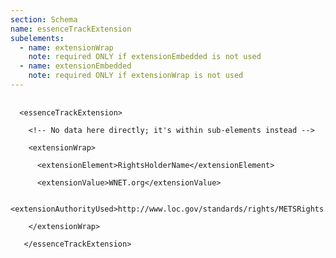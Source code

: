```yaml
---
section: Schema
name: essenceTrackExtension
subelements:
  - name: extensionWrap
    note: required ONLY if extensionEmbedded is not used
  - name: extensionEmbedded
    note: required ONLY if extensionWrap is not used
---
```

<pre>
  <code>
  &lt;essenceTrackExtension&gt;<br>
    &lt;!-- No data here directly; it's within sub-elements instead --&gt;<br>
    &lt;extensionWrap&gt;<br>
      &lt;extensionElement&gt;RightsHolderName&lt;/extensionElement&gt;<br>
      &lt;extensionValue&gt;WNET.org&lt;/extensionValue&gt;<br>
      &lt;extensionAuthorityUsed&gt;http://www.loc.gov/standards/rights/METSRights.xsd&lt;/extensionAuthorityUsed&gt;<br>
    &lt;/extensionWrap&gt;<br>
   &lt;/essenceTrackExtension&gt;<br>
  </code>
</pre>
